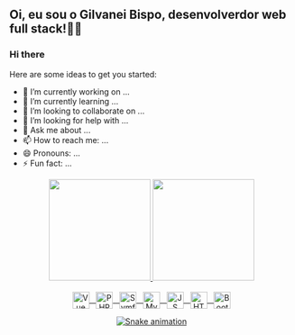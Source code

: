 ## Oi, eu sou o Gilvanei Bispo, desenvolverdor web full stack!👋🏽
### Hi there 

Here are some ideas to get you started:

- 🔭 I’m currently working on ...
- 🌱 I’m currently learning ...
- 👯 I’m looking to collaborate on ...
- 🤔 I’m looking for help with ...
- 💬 Ask me about ...
- 📫 How to reach me: ...
- 😄 Pronouns: ...
- ⚡ Fun fact: ...

<div align="center">
  <a href="https://github.com/rafaballerini">
  <img height="180em" src="https://github-readme-stats.vercel.app/api?username=gilvaneibispo&show_icons=true&include_all_commits=true&count_private=true&theme=radical"/>
  <img height="180em" src="https://github-readme-stats.vercel.app/api/top-langs?username=gilvaneibispo&show_icons=true&include_all_commits=true&count_private=true&layout=compact&langs_count=8&theme=radical"/>
</div>

<div style="display: inline_block"  align="center"><br>
  <img align="center" alt="Vue" height="30" width="30" src="https://cdn.jsdelivr.net/gh/devicons/devicon/icons/vuejs/vuejs-original.svg"/>&nbsp;&nbsp;
  <img align="center" alt="PHP" height="30" width="30"src="https://cdn.jsdelivr.net/gh/devicons/devicon/icons/php/php-plain.svg"/>&nbsp;&nbsp;
  <img align="center" alt="Symfony" height="30" width="30" src="https://cdn.jsdelivr.net/gh/devicons/devicon/icons/symfony/symfony-original.svg" />&nbsp;&nbsp;
  <img align="center" alt="MySQL" height="30" src="https://cdn.jsdelivr.net/gh/devicons/devicon/icons/mysql/mysql-original-wordmark.svg" />&nbsp;&nbsp;
  <img align="center" alt="JS" height="30" width="30" src="https://cdn.jsdelivr.net/gh/devicons/devicon/icons/javascript/javascript-original.svg" />&nbsp;&nbsp;
  <img align="center" alt="HTML5" height="30" width="30" src="https://cdn.jsdelivr.net/gh/devicons/devicon/icons/html5/html5-plain.svg" />&nbsp;&nbsp;
  <img align="center" alt="Bootstrap" height="30" width="30" src="https://cdn.jsdelivr.net/gh/devicons/devicon/icons/bootstrap/bootstrap-plain.svg" />
  
  ![Snake animation](https://github.com/gilvaneibispo/gilvaneibispo/blob/output/github-contribution-grid-snake.svg)
</div>


